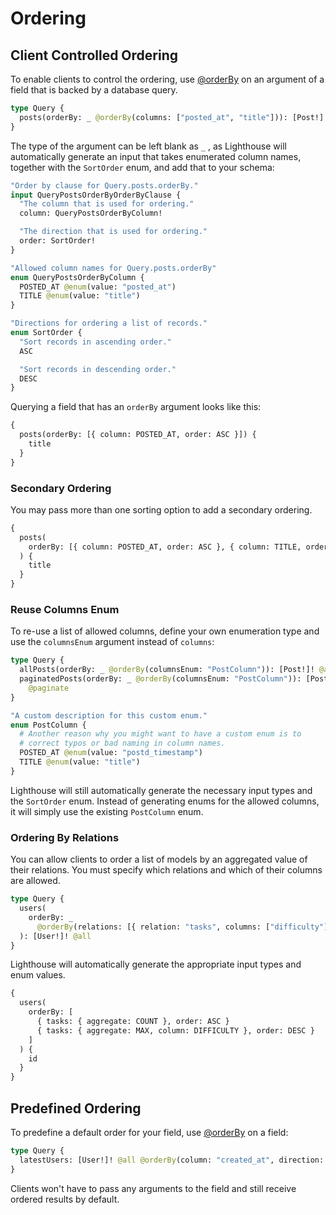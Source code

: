 # Ordering

## Client Controlled Ordering

To enable clients to control the ordering, use [@orderBy](../api-reference/directives.md#orderby) on an argument of
a field that is backed by a database query.

```graphql
type Query {
  posts(orderBy: _ @orderBy(columns: ["posted_at", "title"])): [Post!]! @all
}
```

The type of the argument can be left blank as `_` ,
as Lighthouse will automatically generate an input that takes enumerated column names,
together with the `SortOrder` enum, and add that to your schema:

```graphql
"Order by clause for Query.posts.orderBy."
input QueryPostsOrderByOrderByClause {
  "The column that is used for ordering."
  column: QueryPostsOrderByColumn!

  "The direction that is used for ordering."
  order: SortOrder!
}

"Allowed column names for Query.posts.orderBy"
enum QueryPostsOrderByColumn {
  POSTED_AT @enum(value: "posted_at")
  TITLE @enum(value: "title")
}

"Directions for ordering a list of records."
enum SortOrder {
  "Sort records in ascending order."
  ASC

  "Sort records in descending order."
  DESC
}
```

Querying a field that has an `orderBy` argument looks like this:

```graphql
{
  posts(orderBy: [{ column: POSTED_AT, order: ASC }]) {
    title
  }
}
```

### Secondary Ordering

You may pass more than one sorting option to add a secondary ordering.

```graphql
{
  posts(
    orderBy: [{ column: POSTED_AT, order: ASC }, { column: TITLE, order: DESC }]
  ) {
    title
  }
}
```

### Reuse Columns Enum

To re-use a list of allowed columns, define your own enumeration type and use the `columnsEnum` argument instead of `columns`:

```graphql
type Query {
  allPosts(orderBy: _ @orderBy(columnsEnum: "PostColumn")): [Post!]! @all
  paginatedPosts(orderBy: _ @orderBy(columnsEnum: "PostColumn")): [Post!]!
    @paginate
}

"A custom description for this custom enum."
enum PostColumn {
  # Another reason why you might want to have a custom enum is to
  # correct typos or bad naming in column names.
  POSTED_AT @enum(value: "postd_timestamp")
  TITLE @enum(value: "title")
}
```

Lighthouse will still automatically generate the necessary input types and the `SortOrder` enum.
Instead of generating enums for the allowed columns, it will simply use the existing `PostColumn` enum.

### Ordering By Relations

You can allow clients to order a list of models by an aggregated value of their relations.
You must specify which relations and which of their columns are allowed.

```graphql
type Query {
  users(
    orderBy: _
      @orderBy(relations: [{ relation: "tasks", columns: ["difficulty"] }])
  ): [User!]! @all
}
```

Lighthouse will automatically generate the appropriate input types and enum values.

```graphql
{
  users(
    orderBy: [
      { tasks: { aggregate: COUNT }, order: ASC }
      { tasks: { aggregate: MAX, column: DIFFICULTY }, order: DESC }
    ]
  ) {
    id
  }
}
```

## Predefined Ordering

To predefine a default order for your field, use [@orderBy](../api-reference/directives.md#orderby) on a field:

```graphql
type Query {
  latestUsers: [User!]! @all @orderBy(column: "created_at", direction: DESC)
}
```

Clients won't have to pass any arguments to the field and still receive ordered results by default.

